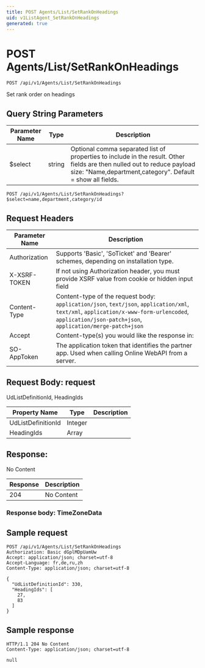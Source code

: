 ```yaml
---
title: POST Agents/List/SetRankOnHeadings
uid: v1ListAgent_SetRankOnHeadings
generated: true
---
```


# POST Agents/List/SetRankOnHeadings

```http
POST /api/v1/Agents/List/SetRankOnHeadings
```

Set rank order on headings







## Query String Parameters

| Parameter Name | Type |  Description |
|----------------|------|--------------|
| $select | string |  Optional comma separated list of properties to include in the result. Other fields are then nulled out to reduce payload size: "Name,department,category". Default = show all fields. |

```http
POST /api/v1/Agents/List/SetRankOnHeadings?$select=name,department,category/id
```


## Request Headers

| Parameter Name | Description |
|----------------|-------------|
| Authorization  | Supports 'Basic', 'SoTicket' and 'Bearer' schemes, depending on installation type. |
| X-XSRF-TOKEN   | If not using Authorization header, you must provide XSRF value from cookie or hidden input field |
| Content-Type | Content-type of the request body: `application/json`, `text/json`, `application/xml`, `text/xml`, `application/x-www-form-urlencoded`, `application/json-patch+json`, `application/merge-patch+json` |
| Accept         | Content-type(s) you would like the response in:  |
| SO-AppToken | The application token that identifies the partner app. Used when calling Online WebAPI from a server. |

## Request Body: request 

UdListDefinitionId, HeadingIds 

| Property Name | Type |  Description |
|----------------|------|--------------|
| UdListDefinitionId | Integer |  |
| HeadingIds | Array |  |

## Response:

No Content

| Response | Description |
|----------------|-------------|
| 204 | No Content |

### Response body: TimeZoneData


## Sample request

```http!
POST /api/v1/Agents/List/SetRankOnHeadings
Authorization: Basic dGplMDpUamUw
Accept: application/json; charset=utf-8
Accept-Language: fr,de,ru,zh
Content-Type: application/json; charset=utf-8

{
  "UdListDefinitionId": 330,
  "HeadingIds": [
    27,
    83
  ]
}
```

## Sample response

```http_
HTTP/1.1 204 No Content
Content-Type: application/json; charset=utf-8

null
```